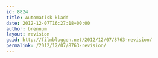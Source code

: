 ```yaml
---
id: 8824
title: Automatisk kladd
date: 2012-12-07T16:27:18+00:00
author: brennum
layout: revision
guid: http://filmbloggen.net/2012/12/07/8763-revision/
permalink: /2012/12/07/8763-revision/
---
```

